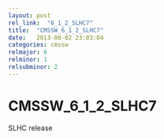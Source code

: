 ```yaml
---
layout: post
rel_link:  "6_1_2_SLHC7"
title:  "CMSSW_6_1_2_SLHC7"
date:   2013-08-02 23:03:04
categories: cmssw
relmajor: 6
relminor: 1
relsubminor: 2
---
```


# CMSSW_6_1_2_SLHC7
SLHC release